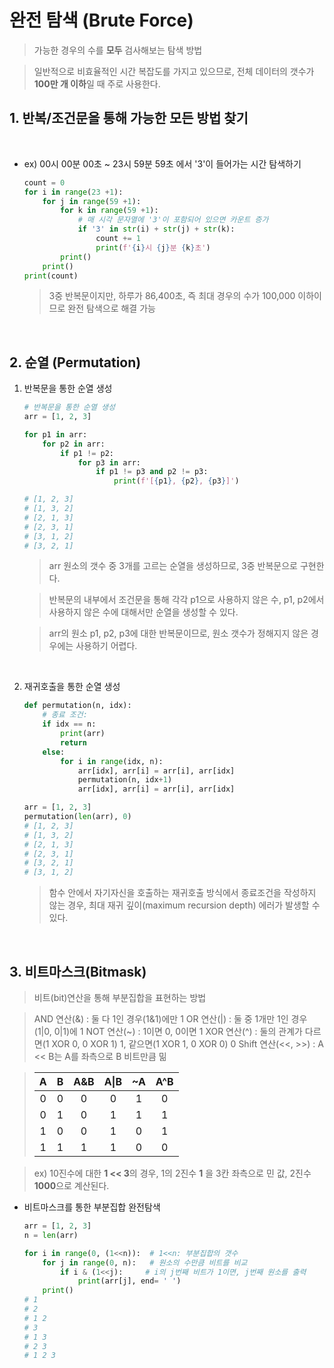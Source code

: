 # 완전 탐색 (Brute Force)

> 가능한 경우의 수를 **모두** 검사해보는 탐색 방법

> 일반적으로 비효율적인 시간 복잡도를 가지고 있으므로, 전체 데이터의 갯수가 **100만 개 이하**일 때 주로 사용한다.





## 1. 반복/조건문을 통해 가능한 모든 방법 찾기

<br>

- ex) 00시 00분 00초 ~ 23시 59분 59초 에서 '3'이 들어가는 시간 탐색하기

  ```python
  count = 0
  for i in range(23 +1):
      for j in range(59 +1):
          for k in range(59 +1):
              # 매 시각 문자열에 '3'이 포함되어 있으면 카운트 증가
              if '3' in str(i) + str(j) + str(k):
                  count += 1
                  print(f'{i}시 {j}분 {k}초')
          print()
      print()
  print(count)
  ```

  > 3중 반복문이지만, 하루가 86,400초, 즉 최대 경우의 수가 100,000 이하이므로 완전 탐색으로 해결 가능

<br>

## 2. 순열 (Permutation)

1. 반복문을 통한 순열 생성

   ```python
   # 반복문을 통한 순열 생성
   arr = [1, 2, 3]
   
   for p1 in arr:
       for p2 in arr:
           if p1 != p2:
               for p3 in arr:
                   if p1 != p3 and p2 != p3:
                       print(f'[{p1}, {p2}, {p3}]')
   
   # [1, 2, 3]
   # [1, 3, 2]
   # [2, 1, 3]
   # [2, 3, 1]
   # [3, 1, 2]
   # [3, 2, 1]
   ```

   > arr 원소의 갯수 중 3개를 고르는 순열을 생성하므로, 3중 반복문으로 구현한다.

   > 반복문의 내부에서 조건문을 통해 각각 p1으로 사용하지 않은 수, p1, p2에서 사용하지 않은 수에 대해서만 순열을 생성할 수 있다.

   > arr의 원소 p1, p2, p3에 대한 반복문이므로, 원소 갯수가 정해지지 않은 경우에는 사용하기 어렵다.

   <br>

2. 재귀호출을 통한 순열 생성

   ```python
   def permutation(n, idx):
       # 종료 조건: 
       if idx == n:
           print(arr)
           return
       else:
           for i in range(idx, n):
               arr[idx], arr[i] = arr[i], arr[idx]
               permutation(n, idx+1)
               arr[idx], arr[i] = arr[i], arr[idx]
   
   arr = [1, 2, 3]
   permutation(len(arr), 0)
   # [1, 2, 3]
   # [1, 3, 2]
   # [2, 1, 3]
   # [2, 3, 1]
   # [3, 2, 1]
   # [3, 1, 2]
   ```

   > 함수 안에서 자기자신을 호출하는 재귀호출 방식에서 종료조건을 작성하지 않는 경우, 최대 재귀 깊이(maximum recursion depth) 에러가 발생할 수 있다.

<br>

## 3. 비트마스크(Bitmask)

> 비트(bit)연산을 통해 부분집합을 표현하는 방법

> AND 연산(&) : 둘 다 1인 경우(1&1)에만 1
> OR 연산(|) : 둘 중 1개만 1인 경우(1|0, 0|1)에 1
> NOT 연산(~) : 1이면 0, 0이면 1
> XOR 연산(^) : 둘의 관계가 다르면(1 XOR 0, 0 XOR 1) 1, 같으면(1 XOR 1, 0 XOR 0) 0
> Shift 연산(<<, >>) : A << B는 A를 좌측으로 B 비트만큼 밂

> |  A   |  B   | A&B  | A\|B |  ~A  | A^B  |
> | :--: | :--: | :--: | :--: | :--: | :--: |
> |  0   |  0   |  0   |  0   |  1   |  0   |
> |  0   |  1   |  0   |  1   |  1   |  1   |
> |  1   |  0   |  0   |  1   |  0   |  1   |
> |  1   |  1   |  1   |  1   |  0   |  0   |

> ex) 10진수에 대한 **1 << 3**의 경우, 1의 2진수 **1** 을 3칸 좌측으로 민 값, 2진수 **1000**으로 계산된다.



- 비트마스크를 통한 부분집합 완전탐색

  ```python
  arr = [1, 2, 3]
  n = len(arr)
  
  for i in range(0, (1<<n)):  # 1<<n: 부분집합의 갯수
      for j in range(0, n):   # 원소의 수만큼 비트를 비교
          if i & (1<<j):     # i의 j번째 비트가 1이면, j번째 원소를 출력
              print(arr[j], end= ' ')
      print()
  # 1 
  # 2
  # 1 2
  # 3
  # 1 3
  # 2 3
  # 1 2 3
  ```

  